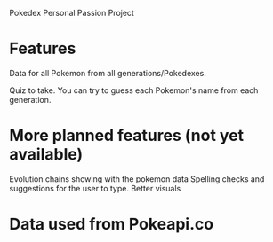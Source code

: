 Pokedex Personal Passion Project

# Features
Data for all Pokemon from all generations/Pokedexes.

Quiz to take. You can try to guess each Pokemon's name from each generation.

# More planned features (not yet available)
Evolution chains showing with the pokemon data
Spelling checks and suggestions for the user to type.
Better visuals

# Data used from Pokeapi.co
